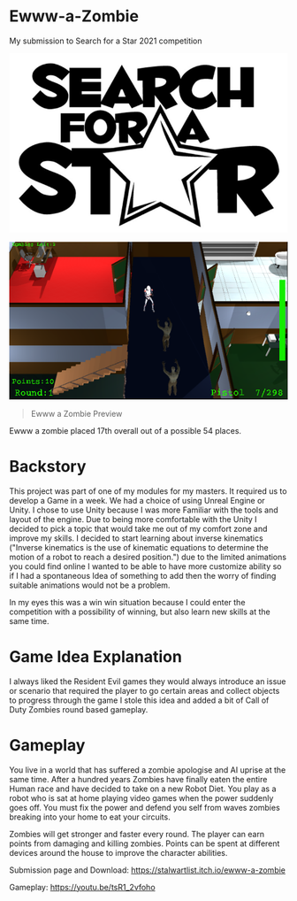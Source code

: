 # Ewww-a-Zombie

My submission to Search for a Star 2021 competition

<img src="https://github.com/kdclifford/Ewww-a-Zombie/blob/main/GradsInGames-sfas_2021_unity-424d8c29d8c2/Imgs/Search%20for%20a%20Star.jpg" width="573" height="324">

[![](https://github.com/kdclifford/Ewww-a-Zombie/blob/main/GradsInGames-sfas_2021_unity-424d8c29d8c2/Imgs/Round1Image.png)](https://youtu.be/tsR1_2vfoho "YouTube Link")

> Ewww a Zombie Preview



 
 Ewww a zombie placed 17th overall out of a possible 54 places.
 
# Backstory

This project was part of one of my modules for my masters. It required us to develop a Game in a week. 
We had a choice of using Unreal Engine or Unity. I chose to use Unity because I was more Familiar with the tools and layout of the engine.
Due to being more comfortable with the Unity I decided to pick a topic that would take me out of my comfort zone and improve my skills. I decided to 
start learning about inverse kinematics ("Inverse kinematics is the use of kinematic equations to determine the motion of a robot to reach a desired position.") due to the limited animations you could find online I wanted to be able to have more customize ability so if I had a spontaneous Idea of something to add then the worry of finding suitable animations would not be a problem.

In my eyes this was a win win situation because I could enter the competition with a possibility of winning, but also learn new skills at the same time.
 
# Game Idea Explanation

I always liked the Resident Evil games they would always introduce an issue or scenario that required the player to go certain areas and collect objects to progress through the game I stole this idea and added a bit of Call of Duty Zombies round based gameplay.

# Gameplay

You live in a world that has suffered a zombie apologise and AI uprise at the same time. After a hundred years Zombies have finally eaten the entire Human race and have decided to take on a new Robot Diet. You play as a robot who is sat at home playing video games when the power suddenly goes off. You must fix the power and defend you self from waves zombies breaking into your home to eat your circuits.

Zombies will get stronger and faster every round. The player can earn points from damaging and killing zombies. Points can be spent at different devices around the house to improve the character abilities.



Submission page and Download: https://stalwartlist.itch.io/ewww-a-zombie

Gameplay: https://youtu.be/tsR1_2vfoho
